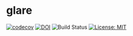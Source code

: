 # glare
[![codecov](https://codecov.io/gh/Team-Glare/glare/branch/main/graph/badge.svg?token=40YGVSV0YJ)](https://codecov.io/gh/Team-Glare/glare)
[![DOI](https://zenodo.org/badge/400508880.svg)](https://zenodo.org/badge/latestdoi/400508880)
![Build Status](https://github.com/Team-Glare/glare/workflows/Python%20application/badge.svg)
[![License: MIT](https://img.shields.io/badge/License-MIT-yellow.svg)](https://opensource.org/licenses/MIT)
